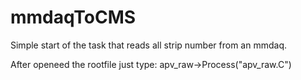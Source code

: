 # mmdaqToCMS
Simple start of the task that reads all strip number from an mmdaq.

After openeed the rootfile just type:
apv_raw->Process("apv_raw.C")
